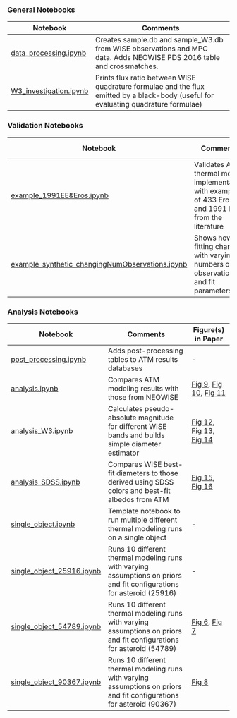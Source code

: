 ### General Notebooks
| Notebook |  Comments | 
|---|---|
| [data_processing.ipynb](https://github.com/moeyensj/atm_notebooks/blob/master/paper1/data_processing.ipynb) | Creates sample.db and sample_W3.db from WISE observations and MPC data.  Adds NEOWISE PDS 2016 table and crossmatches. |
| [W3_investigation.ipynb](https://github.com/moeyensj/atm_notebooks/blob/master/paper1/W3_investigation.ipynb) | Prints flux ratio between WISE quadrature formulae and the flux emitted by a black-body (useful for evaluating quadrature formulae) | 

### Validation Notebooks
| Notebook | Comments | Figure(s) in Paper |
|---|---|---|
|[example_1991EE&Eros.ipynb](https://github.com/moeyensj/atm_notebooks/blob/master/paper1/validation/example_1991EE%26Eros.ipynb)| Validates ATM thermal model implementation with examples of 433 Eros and 1991 EE from the literature | [Fig 5](https://github.com/moeyensj/atm_notebooks/blob/master/paper1/plots/validation_1991EE&Eros.png) |
|[example_synthetic_changingNumObservations.ipynb](https://github.com/moeyensj/atm_notebooks/blob/master/paper1/validation/example_synthetic_changingNumObservations.ipynb)| Shows how fitting changes with varying numbers of observations and fit parameters | [Fig 1](https://github.com/moeyensj/atm_notebooks/blob/master/paper1/plots/validation_synthetic_case1_SEDs.png), [Fig 2](https://github.com/moeyensj/atm_notebooks/blob/master/paper1/plots/validation_synthetic_case1_NEATM_corner.png), [Fig 3](https://github.com/moeyensj/atm_notebooks/blob/master/paper1/plots/validation_synthetic_case4_NEATM_corner.png), [Fig 4](https://github.com/moeyensj/atm_notebooks/blob/master/paper1/plots/validation_synthetic_case5_NEATM_corner.png) | |

### Analysis Notebooks
| Notebook | Comments | Figure(s) in Paper |
|---|---|---|
|[post_processing.ipynb](https://github.com/moeyensj/atm_notebooks/blob/master/paper1/analysis/post_processing.ipynb) | Adds post-processing tables to ATM results databases | - |
|[analysis.ipynb](https://github.com/moeyensj/atm_notebooks/blob/master/paper1/analysis/analysis.ipynb)| Compares ATM modeling results with those from NEOWISE | [Fig 9](https://github.com/moeyensj/atm_notebooks/blob/master/paper1/plots/chi2_num_obs_hists_all.png), [Fig 10](https://github.com/moeyensj/atm_notebooks/blob/master/paper1/plots/diameter_emissivity_albedo.png), [Fig 11](https://github.com/moeyensj/atm_notebooks/blob/master/paper1/plots/CCD_tracks.png)   |
|[analysis_W3.ipynb](https://github.com/moeyensj/atm_notebooks/blob/master/paper1/analysis/analysis_W3.ipynb) | Calculates pseudo-absolute magnitude for different WISE bands and builds simple diameter estimator | [Fig 12](https://github.com/moeyensj/atm_notebooks/blob/master/paper1/plots/M3_color_albedo.png), [Fig 13](https://github.com/moeyensj/atm_notebooks/blob/master/paper1/plots/W3_estimator.png), [Fig 14](https://github.com/moeyensj/atm_notebooks/blob/master/paper1/plots/W3_estimator_codes.png) | 
|[analysis_SDSS.ipynb](https://github.com/moeyensj/atm_notebooks/blob/master/paper1/analysis/analysis_SDSS.ipynb) | Compares WISE best-fit diameters to those derived using SDSS colors and best-fit albedos from ATM | [Fig 15](https://github.com/moeyensj/atm_notebooks/blob/master/paper1/plots/SDSS_diameter_albedo.png), [Fig 16](https://github.com/moeyensj/atm_notebooks/blob/master/paper1/plots/SDSS_metallic.png)|
|[single_object.ipynb](https://github.com/moeyensj/atm_notebooks/blob/master/paper1/analysis/single_object.ipynb) | Template notebook to run multiple different thermal modeling runs on a single object | - |
|[single_object_25916.ipynb](https://github.com/moeyensj/atm_notebooks/blob/master/paper1/analysis/single_object_25916.ipynb) | Runs 10 different thermal modeling runs with varying assumptions on priors and fit configurations for asteroid (25916) | - |
|[single_object_54789.ipynb](https://github.com/moeyensj/atm_notebooks/blob/master/paper1/analysis/single_object_54789.ipynb) | Runs 10 different thermal modeling runs with varying assumptions on priors and fit configurations for asteroid (54789) | [Fig 6](https://github.com/moeyensj/atm_notebooks/blob/master/paper1/plots/54789_run4b_NEATM_WISE_corner.png), [Fig 7](https://github.com/moeyensj/atm_notebooks/blob/master/paper1/plots/54789_run4a_NEATM_WISE_corner.png) |
|[single_object_90367.ipynb](https://github.com/moeyensj/atm_notebooks/blob/master/paper1/analysis/single_object_90367.ipynb) | Runs 10 different thermal modeling runs with varying assumptions on priors and fit configurations for asteroid (90367) | [Fig 8](https://github.com/moeyensj/atm_notebooks/blob/master/paper1/plots/SEDs_90367.png) |
